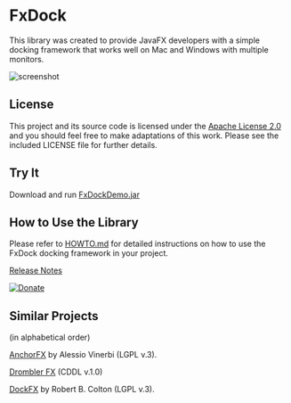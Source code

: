 # FxDock

This library was created to provide JavaFX developers with a simple docking framework that works well on Mac and Windows with multiple monitors.

![screenshot](https://github.com/andy-goryachev/FxDock/blob/master/screenshots/2016-0521-125006-709.png)


## License

This project and its source code is licensed under the [Apache License 2.0](http://www.apache.org/licenses/LICENSE-2.0) and you should feel free to make adaptations of this work. Please see the included LICENSE file for further details.


## Try It

Download and run [FxDockDemo.jar](https://github.com/andy-goryachev/FxDock/raw/master/lib/FxDock/FxDockDemo.jar)


## How to Use the Library

Please refer to [HOWTO.md](doc/HOWTO.md) for detailed instructions on how to use the FxDock docking framework in your project. 

[Release Notes](https://github.com/andy-goryachev/FxDock/blob/master/ReleaseNotes.md)

[![Donate](https://cdn.rawgit.com/andy-goryachev/FxDock/master/doc/donate.svg)](https://www.paypal.com/cgi-bin/webscr?cmd=_s-xclick&hosted_button_id=Q7JAWD7FK99QC)


## Similar Projects

(in alphabetical order)

[AnchorFX](https://github.com/alexbodogit/AnchorFX) by Alessio Vinerbi (LGPL v.3).

[Drombler FX](http://www.drombler.org/drombler-fx/) (CDDL v.1.0)

[DockFX](https://github.com/RobertBColton/DockFX) by Robert B. Colton (LGPL v.3).

